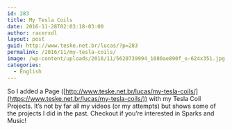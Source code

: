 ```yaml
---
id: 283
title: My Tesla Coils
date: 2016-11-28T02:03:18-03:00
author: racerxdl
layout: post
guid: http://www.teske.net.br/lucas/?p=283
permalink: /2016/11/my-tesla-coils/
image: /wp-content/uploads/2016/11/5620739994_1080ae890f_o-624x351.jpg
categories:
  - English
---
```

So I added a Page ([http://www.teske.net.br/lucas/my-tesla-coils/](https://www.teske.net.br/lucas/my-tesla-coils/)) with my Tesla Coil Projects. It&#8217;s not by far all my videos (or my attempts) but shows some of the projects I did in the past. Checkout if you&#8217;re interested in Sparks and Music!